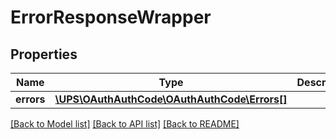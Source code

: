 # ErrorResponseWrapper

## Properties
Name | Type | Description | Notes
------------ | ------------- | ------------- | -------------
**errors** | [**\UPS\OAuthAuthCode\OAuthAuthCode\Errors[]**](Errors.md) |  | [optional] 

[[Back to Model list]](../../README.md#documentation-for-models) [[Back to API list]](../../README.md#documentation-for-api-endpoints) [[Back to README]](../../README.md)


